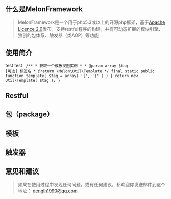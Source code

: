 什么是MelonFramework
-------------
>MelonFramework是一个用于php5.3或以上的开源php框架，基于[Apache Licence 2.0](http://www.apache.org/licenses/LICENSE-2.0)发布，支持restful程序的构建，并有可动态扩展的模块引擎、独创的包体系、触发器（类AOP）等功能

使用简介
-------------
>
test
	test
<code>
	/**
	 * 获取一个模板视图实例
	 * 
	 * @param array $tag [可选] 标签名
	 * @return \Melon\Util\Template
	 */
	final static public function template( $tag = array( '{', '}' ) ) {
		return new Util\Template( $tag );
	}
</code>

Restful
-------------
>

包（package）
-------------
>

模板
-------------
>

触发器
-------------
>

意见和建议
-------------
>如果在使用过程中发现任何问题，或有任何建议，都欢迎你发送邮件到这个地址： denglh1990@qq.com